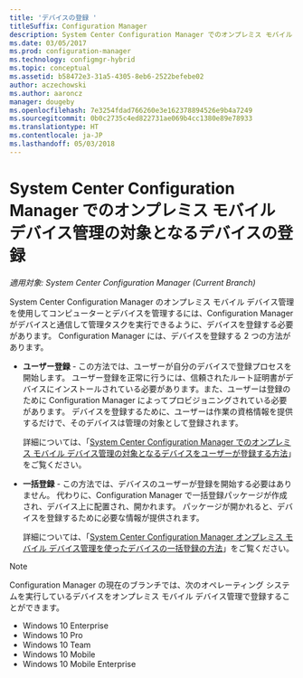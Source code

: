 ```yaml
---
title: 'デバイスの登録 '
titleSuffix: Configuration Manager
description: System Center Configuration Manager でのオンプレミス モバイル デバイス管理の対象となるデバイスを登録する方法について説明します。
ms.date: 03/05/2017
ms.prod: configuration-manager
ms.technology: configmgr-hybrid
ms.topic: conceptual
ms.assetid: b58472e3-31a5-4305-8eb6-2522befebe02
author: aczechowski
ms.author: aaroncz
manager: dougeby
ms.openlocfilehash: 7e3254fdad766260e3e162378894526e9b4a7249
ms.sourcegitcommit: 0b0c2735c4ed822731ae069b4cc1380e89e78933
ms.translationtype: HT
ms.contentlocale: ja-JP
ms.lasthandoff: 05/03/2018
---
```

# <a name="enroll-devices-for-on-premises-mobile-device-management-in-system-center-configuration-manager"></a>System Center Configuration Manager でのオンプレミス モバイル デバイス管理の対象となるデバイスの登録

*適用対象: System Center Configuration Manager (Current Branch)*

System Center Configuration Manager のオンプレミス モバイル デバイス管理を使用してコンピューターとデバイスを管理するには、Configuration Manager がデバイスと通信して管理タスクを実行できるように、デバイスを登録する必要があります。 Configuration Manager には、デバイスを登録する 2 つの方法があります。  

-   **ユーザー登録** - この方法では、ユーザーが自分のデバイスで登録プロセスを開始します。 ユーザー登録を正常に行うには、信頼されたルート証明書がデバイスにインストールされている必要があります。また、ユーザーは登録のために Configuration Manager によってプロビジョニングされている必要があります。  デバイスを登録するために、ユーザーは作業の資格情報を提供するだけで、そのデバイスは管理の対象として登録されます。  

     詳細については、「[System Center Configuration Manager でのオンプレミス モバイル デバイス管理の対象となるデバイスをユーザーが登録する方法](../../mdm/deploy-use/user-enroll-devices-on-premises-mdm.md)」をご覧ください。  

-   **一括登録** - この方法では、デバイスのユーザーが登録を開始する必要はありません。 代わりに、Configuration Manager で一括登録パッケージが作成され、デバイス上に配置され、開かれます。 パッケージが開かれると、デバイスを登録するために必要な情報が提供されます。  

     詳細については、「[System Center Configuration Manager オンプレミス モバイル デバイス管理を使ったデバイスの一括登録の方法](../../mdm/deploy-use/bulk-enroll-devices-on-premises-mdm.md)」をご覧ください。  

 > [!NOTE]  
>  Configuration Manager の現在のブランチでは、次のオペレーティング システムを実行しているデバイスをオンプレミス モバイル デバイス管理で登録することができます。  
>   
>  -   Windows 10 Enterprise  
> -   Windows 10 Pro  
> -   Windows 10 Team 
> -   Windows 10 Mobile  
> -   Windows 10 Mobile Enterprise   

